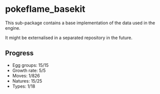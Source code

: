 # pokeflame_basekit

This sub-package contains a base implementation of the data used in the engine.

It might be externalised in a separated repository in the future.

## Progress

- Egg groups: 15/15
- Growth rate: 5/5
- Moves: 1/826
- Natures: 15/25
- Types: 1/18